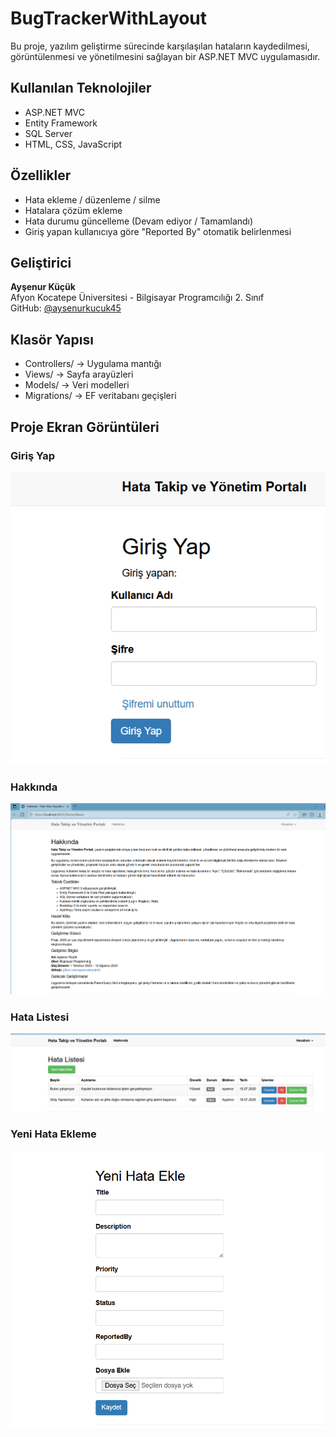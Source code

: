 # BugTrackerWithLayout
Bu proje, yazılım geliştirme sürecinde karşılaşılan hataların kaydedilmesi, görüntülenmesi ve yönetilmesini sağlayan bir ASP.NET MVC uygulamasıdır.
## Kullanılan Teknolojiler
- ASP.NET MVC
- Entity Framework
- SQL Server
- HTML, CSS, JavaScript
## Özellikler
- Hata ekleme / düzenleme / silme
- Hatalara çözüm ekleme
- Hata durumu güncelleme (Devam ediyor / Tamamlandı)
- Giriş yapan kullanıcıya göre "Reported By" otomatik belirlenmesi
## Geliştirici
**Ayşenur Küçük**  
Afyon Kocatepe Üniversitesi - Bilgisayar Programcılığı 2. Sınıf  
GitHub: [@aysenurkucuk45](https://github.com/aysenurkucuk45)
## Klasör Yapısı
- Controllers/ → Uygulama mantığı
- Views/ → Sayfa arayüzleri
- Models/ → Veri modelleri
- Migrations/ → EF veritabanı geçişleri

## Proje Ekran Görüntüleri
### Giriş Yap
![Ekran4](https://github.com/aysenurkucuk45/BugTrackerWithLayout/blob/master/Screenshots/Ekran4.png?raw=true)
### Hakkında
![Ekran1](https://github.com/aysenurkucuk45/BugTrackerWithLayout/blob/master/Screenshots/Ekran1.png?raw=true)
### Hata Listesi
![Ekran2](https://github.com/aysenurkucuk45/BugTrackerWithLayout/blob/master/Screenshots/Ekran2.png?raw=true)
### Yeni Hata Ekleme
![Ekran3](https://github.com/aysenurkucuk45/BugTrackerWithLayout/blob/master/Screenshots/Ekran3.png?raw=true)

